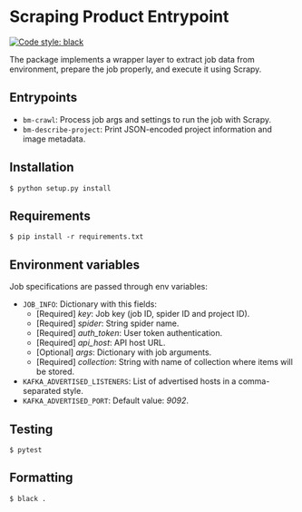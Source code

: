 # Scraping Product Entrypoint

[![Code style: black](https://img.shields.io/badge/code%20style-black-000000.svg)](https://github.com/psf/black)

The package implements a wrapper layer to extract job data from environment, prepare the job properly, and execute it using Scrapy.

## Entrypoints

- `bm-crawl`: Process job args and settings to run the job with Scrapy.
- `bm-describe-project`: Print JSON-encoded project information and image metadata.

## Installation

```
$ python setup.py install 
```

## Requirements

```
$ pip install -r requirements.txt
```

## Environment variables

Job specifications are passed through env variables:

- `JOB_INFO`: Dictionary with this fields:
  - [Required] _key_: Job key (job ID, spider ID and project ID).
  - [Required] _spider_: String spider name.
  - [Required] _auth_token_: User token authentication.
  - [Required] _api_host_: API host URL.
  - [Optional] _args_: Dictionary with job arguments.
  - [Required] _collection_: String with name of collection where items will be stored.
- `KAFKA_ADVERTISED_LISTENERS`: List of advertised hosts in a comma-separated style.
- `KAFKA_ADVERTISED_PORT`: Default value: _9092_.

## Testing

```
$ pytest
```

## Formatting

```
$ black .
```
